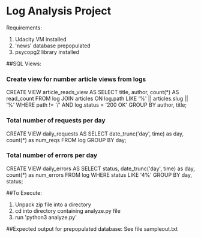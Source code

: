 # Log Analysis Project

Requirements:
1. Udacity VM installed
2. 'news' database prepopulated
3. psycopg2 library installed

##SQL Views:
### Create view for number article views from logs
CREATE VIEW article_reads_view AS
  SELECT title, author, count(*) AS read_count
  FROM log JOIN articles ON log.path  LIKE '%' || articles.slug || '%'
  WHERE path != '/' AND log.status = '200 OK'
  GROUP BY author, title;

### Total number of requests per day
CREATE VIEW daily_requests AS
SELECT date_trunc('day', time) as day, count(*) as num_reqs
  FROM log
  GROUP BY day;

### Total number of errors per day
CREATE VIEW daily_errors AS
SELECT status, date_trunc('day', time) as day, count(*) as num_errors
  FROM log
  WHERE status LIKE '4%'
  GROUP BY day, status;

##To Execute:
1. Unpack zip file into a directory
2. cd into directory containing analyze.py file
3. run 'python3 analyze.py'

##Expected output for prepopulated database:
See file sampleout.txt
